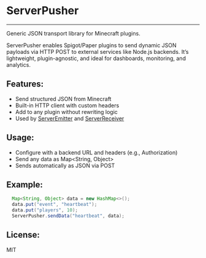 # ServerPusher
------------

Generic JSON transport library for Minecraft plugins.

ServerPusher enables Spigot/Paper plugins to send dynamic JSON payloads via HTTP POST to external services like Node.js backends. It’s lightweight, plugin-agnostic, and ideal for dashboards, monitoring, and analytics.

## Features:
- Send structured JSON from Minecraft
- Built-in HTTP client with custom headers
- Add to any plugin without rewriting logic
- Used by [ServerEmitter](https://github.com/CappyTech/ServerEmitter) and [ServerReceiver](https://github.com/CappyTech/ServerReceiver)

## Usage:
- Configure with a backend URL and headers (e.g., Authorization)
- Send any data as Map<String, Object>
- Sends automatically as JSON via POST

## Example:
```java
  Map<String, Object> data = new HashMap<>();
  data.put("event", "heartbeat");
  data.put("players", 10);
  ServerPusher.sendData("heartbeat", data);
```
## License:
MIT
